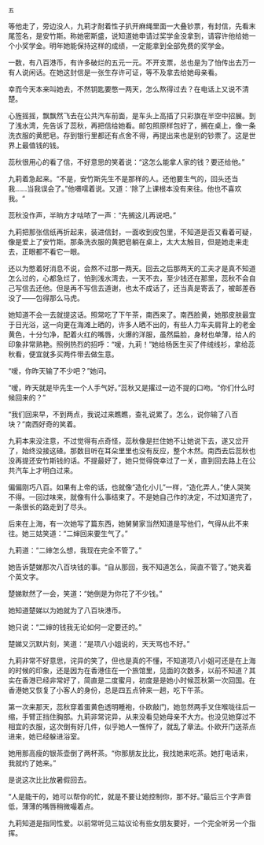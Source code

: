     五 

   等他走了，旁边没人，九莉才耐着性子扒开麻绳里面一大叠钞票，有封信，先看末尾签名，是安竹斯。称她密斯盛，说知道她申请过奖学金没拿到，请容许他给她一个小奖学金。明年她能保持这样的成绩，一定能拿到全部免费的奖学金。

   一数，有八百港币，有许多破烂的五元一元。不开支票，总也是为了怕传出去万一有人说闲话。在她这封信是一张生存许可证，等不及拿去给她母亲看。

   幸而今天本来叫她去，不然钥匙要憋一两天，怎么熬得过去？在电话上又说不清楚。

   心旌摇摇，飘飘然飞去在公共汽车前面，是车头上高插了只彩旗在半空中招展。到了浅水湾，先告诉了蕊秋，再把信给她看。邮包照原样包好了，搁在桌上，像一条洗衣服的黄肥皂。存到银行里都还有点舍不得，再提出来也是别的钞票了。这是世界上最值钱的钱。

   蕊秋很用心的看了信，不好意思的笑着说：“这怎么能拿人家的钱？要还给他。”

   九莉着急起来。“不是，安竹斯先生不是那样的人。还他要生气的，回头还当我……当我误会了。”他嗫嚅着说。又道：‘除了上课根本没有来往。他也不喜欢我。“

   蕊秋没作声，半晌方才咕哝了一声：“先搁这儿再说吧。”

   九莉把那张信纸再折起来，装进信封，一面收到皮包里，不知道是否又看着可疑，像是爱上了安竹斯。那条洗衣服的黄肥皂躺在桌上，太大太触目，但是她走来走去，正眼都不看它一眼。

   还以为憋着好消息不说，会熬不过那一两天。回去之后那两天的工夫才是真不知道怎么过的，心都急烂了，怕到浅水湾去，一天不去，至少钱还在那里，蕊秋不会自己写信去还他。但是再不写信去道谢，也太不成话了，还当真是寄丢了，被邮差吞没了——包得那么马虎。

   她知道不会一去就提这话。照常吃了下午茶，南西来了。南西脸黄，她那皮肤最宜于日光浴，这一向更在海滩上晒的，许多人晒不出的，有些人力车夫肩背上的老金黄色，十分匀净，配着火红的嘴唇，火爆的洋服，虽然扁脸，身材也单薄，给人的印象非常熟艳。照例热烈的招呼：“嗳，九莉！”她给杨医生买了件绒线衫，拿给蕊秋看，便宜就多买两件带去做生意。

   “嗳，你昨天输了不少吧？”她问。

   “嗳，昨天就是毕先生一个人手气好。”蕊秋又是撂过一边不提的口吻。“你们什么时候回来的？”

   “我们回来早，不到两点，我说过来瞧瞧，查礼说累了。怎么，说你输了八百块？”南西好奇的笑着。

   九莉本来没注意，不过觉得有点奇怪，蕊秋像是拦住她不让她说下去，遂又岔开了，始终没接这碴。那数目听在耳朵里里也没有反应，整个木然。南西去后蕊秋也没再提还安竹斯钱的话。不提最好了，她只觉得侥幸过了一关，直到回去路上在公共汽车上才明白过来。

   偏偏刚巧八百。如果有上帝的话，也就像“造化小儿”一样，“造化弄人，”使人哭笑不得。一回过味来，就像有什么事结束了。不是她自己作的决定，不过知道完了，一条很长的路走到了尽头。

   后来在上海，有一次她写了篇东西，她舅舅家当然知道是写他们，气得从此不来往。她三姑笑道：“二婶回来要生气了。”

   九莉道：“二婶怎么想，我现在完全不管了。”

   她告诉楚娣那次八百块钱的事。“自从那回，我不知道怎么，简直不管了。”她夹着个英文字。

   楚娣默然了一会，笑道：“她倒是为你花了不少钱。”

   她知道楚娣以为她就为了八百块港币。

   她只说：“二婶的钱我无论如何一定要还的。”

   楚娣又沉默片刻，笑道：“是项八小姐说的，天天骂也不好。”

   九莉非常不好意思，诧异的笑了，但也是真的不懂，不知道项八小姐可还是在上海的时候的印象，还是因为在香港住在一个旅馆里，见面的次数多，以前不知道？其实在香港已经非常好了，简直是二度蜜月，初度是是她小时候蕊秋第一次回国。在香港她又恢复了小客人的身份，总是四五点钟来一趟，吃下午茶。

   第一次来那天，蕊秋穿着蛋黄色透明睡袍，仆欧敲门，她忽然两手叉住喉咙往后一缩，手臂正挡住胸部。九莉非常诧异，从来没看见她母亲不大方。也没见她穿过不相宜的衣服，这次倒有好几件，似乎她人一憔悴了，就乱了章法。仆欧开门送茶点进来，她已经躲进浴室。

   她用那高瘦的银茶壶倒了两杯茶。“你那朋友比比，我找她来吃茶。她打电话来，我就约了她来。”

   是说这次比比放暑假回去。

   “人是能干的，她可以帮你的忙，就是不要让她控制你，那不好。”最后三个字声音低，薄薄的嘴唇稍微嘬着点。

   九莉知道是指同性爱。以前常听见三姑议论有些女朋友要好，一个完全听另一个指挥。

